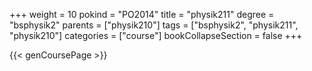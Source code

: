 +++
weight = 10
pokind = "PO2014"
title = "physik211"
degree = "bsphysik2"
parents = ["physik210"]
tags = ["bsphysik2", "physik211", "physik210"]
categories = ["course"]
bookCollapseSection = false
+++

{{< genCoursePage >}}
